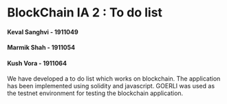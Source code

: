 # BlockChain IA 2 : To do list

#### Keval Sanghvi - 1911049
#### Marmik Shah - 1911054
#### Kush Vora - 1911064

We have developed a to do list which works on blockchain. The application has been implemented using solidity and javascript. GOERLI was used as the testnet environment for testing the blockchain application.
